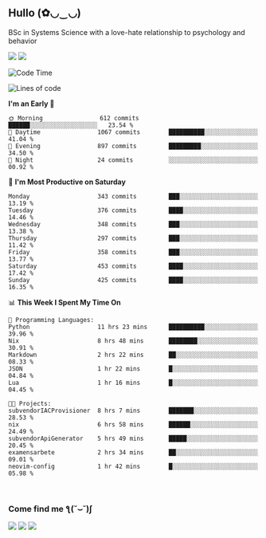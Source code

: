 <h2>Hullo (✿◡‿◡)</h2>

BSc in Systems Science with a love-hate relationship to psychology and behavior

<img src="https://github-readme-activity-graph.vercel.app/graph?username=hedonicadapter&theme=high-contrast"/>
<img src="https://github-readme-stats-git-masterrstaa-rickstaa.vercel.app/api?username=hedonicadapter&theme=highcontrast"/>

<!--START_SECTION:waka-->
![Code Time](http://img.shields.io/badge/Code%20Time-1%2C697%20hrs-blue)

![Lines of code](https://img.shields.io/badge/From%20Hello%20World%20I%27ve%20Written-6.5%20million%20lines%20of%20code-blue)

**I'm an Early 🐤** 

```text
🌞 Morning                612 commits         ██████░░░░░░░░░░░░░░░░░░░   23.54 % 
🌆 Daytime                1067 commits        ██████████░░░░░░░░░░░░░░░   41.04 % 
🌃 Evening                897 commits         █████████░░░░░░░░░░░░░░░░   34.50 % 
🌙 Night                  24 commits          ░░░░░░░░░░░░░░░░░░░░░░░░░   00.92 % 
```
📅 **I'm Most Productive on Saturday** 

```text
Monday                   343 commits         ███░░░░░░░░░░░░░░░░░░░░░░   13.19 % 
Tuesday                  376 commits         ████░░░░░░░░░░░░░░░░░░░░░   14.46 % 
Wednesday                348 commits         ███░░░░░░░░░░░░░░░░░░░░░░   13.38 % 
Thursday                 297 commits         ███░░░░░░░░░░░░░░░░░░░░░░   11.42 % 
Friday                   358 commits         ███░░░░░░░░░░░░░░░░░░░░░░   13.77 % 
Saturday                 453 commits         ████░░░░░░░░░░░░░░░░░░░░░   17.42 % 
Sunday                   425 commits         ████░░░░░░░░░░░░░░░░░░░░░   16.35 % 
```


📊 **This Week I Spent My Time On** 

```text
💬 Programming Languages: 
Python                   11 hrs 23 mins      ██████████░░░░░░░░░░░░░░░   39.96 % 
Nix                      8 hrs 48 mins       ████████░░░░░░░░░░░░░░░░░   30.91 % 
Markdown                 2 hrs 22 mins       ██░░░░░░░░░░░░░░░░░░░░░░░   08.33 % 
JSON                     1 hr 22 mins        █░░░░░░░░░░░░░░░░░░░░░░░░   04.84 % 
Lua                      1 hr 16 mins        █░░░░░░░░░░░░░░░░░░░░░░░░   04.45 % 

🐱‍💻 Projects: 
subvendorIACProvisioner  8 hrs 7 mins        ███████░░░░░░░░░░░░░░░░░░   28.53 % 
nix                      6 hrs 58 mins       ██████░░░░░░░░░░░░░░░░░░░   24.49 % 
subvendorApiGenerator    5 hrs 49 mins       █████░░░░░░░░░░░░░░░░░░░░   20.45 % 
examensarbete            2 hrs 34 mins       ██░░░░░░░░░░░░░░░░░░░░░░░   09.01 % 
neovim-config            1 hr 42 mins        █░░░░░░░░░░░░░░░░░░░░░░░░   05.98 % 
```


<!--END_SECTION:waka-->

<br/>
<h3>Come find me ƪ(˘⌣˘)ʃ </h3>

<a href="https://hedonicadapter.com/"><img src="https://img.shields.io/badge/-Portfolio-3423A6?style=flat-square&logo=Google-Chrome&logoColor=white"/></a>
<a href="www.linkedin.com/in/sam-herman"><img src="https://img.shields.io/badge/-Sam%20Herman-0077B5?style=flat-square&logo=Linkedin&logoColor=white"/></a>
<a href="mailto:mailservice.samherman@gamil.com"><img src="https://img.shields.io/badge/-mailservice.samherman@gamil.com-D14836?style=flat-square&logo=Gmail&logoColor=white"/></a>

<!--
**cdthomp1/cdthomp1** is a ✨ _special_ ✨ repository because its `README.md` (this file) appears on your GitHub profile.


----
Credit: [cdthomp1](https://github.com/cdthomp1)

Last Edited on: 19/11/2020
